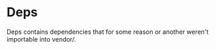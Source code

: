 # Deps

Deps contains dependencies that for some reason or another weren't importable into vendor/.
